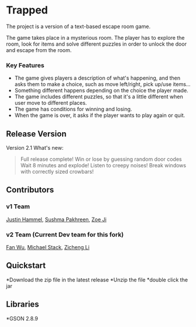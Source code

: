 # Trapped
The project is a version of a text-based escape room game.

The game takes place in a mysterious room. The player has to explore the room, look for items and solve different puzzles in order to unlock the door and escape from the room.

### Key Features
* The game gives players a description of what's happening, and then asks them to make a choice, such as move left/right, pick up/use items...
* Something different happens depending on the choice the player made.
* The game includes different puzzles, so that it's a little different when user move to different places.
* The game has conditions for winning and losing.
* When the game is over, it asks if the player wants to play again or quit.


## Release Version
Version 2.1
What's new:
> Full release complete!
> Win or lose by guessing random door codes
> Wait 8 minutes and explode!
> Listen to creepy noises!
> Break windows with correctly sized crowbars!

## Contributors
### v1 Team
[Justin Hammel](https://github.com/thirdeye18), [Sushma Pakhreen](https://github.com/spakhre), [Zoe Ji](https://github.com/zoeji569)
### v2 Team (Current Dev team for this fork)
[Fan Wu](https://github.com/fanwu513), [Michael Stack](https://github.com/AgentKD6-37), [Zicheng Li](https://github.com/thrashghost)

## Quickstart
*Download the zip file in the latest release
*Unzip the file
*double click the jar

## Libraries
*GSON 2.8.9
